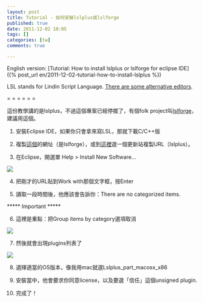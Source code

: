 ```yaml
---
layout: post
title: Tutorial - 如何安裝lslplus或lslforge
published: true
date: 2011-12-02 18:05
tags: []
categories: [tw]
comments: true

---
```


English version: [Tutorial: How to install lslplus or lslforge for eclipse IDE]({% post_url en/2011-12-02-tutorial-how-to-install-lslplus %})


LSL stands for Lindin Script Language. [There are some alternative editors][1].

= = = = = =

這份教學講的是lslplus，不過這個專案已經停擺了，有個folk project叫[lslforge][2]，建議用這個。

1. 安裝Eclipse IDE，如果你只會拿來寫LSL，那就下載C/C++版

2. 複製[這個][2]的網址（是lslforge），或到[這裡][3]選一個更新站複製URL（lslplus）。

3. 在Eclipse，開選單 Help > Install New Software...


[![][4]][5]


4. 把剛才的URL貼到Work with那個文字框，按Enter

5. 讀取一段時間後，他應該會告訴你：There are no categorized items.

***** Important *****

6. 這裡是重點：把Group items by category選項取消

[![][6]][7]


7. 然後就會出現plugins列表了

[![][8]][9]


8. 選擇適當的OS版本，像我用mac就選Lslplus_part_macosx_x86

9. 安裝當中，他會要求你同意license，以及要選「信任」這個unsigned plugin.

10. 完成了！

[1]: http://wiki.secondlife.com/wiki/LSL_Alternate_Editors
[2]: http://code.google.com/p/lslforge/
[3]: http://lslplus.sourceforge.net/update-site-list.html
[4]: http://4.bp.blogspot.com/-_s-JZk7nW2o/Ttn09B03IQI/AAAAAAAAAk0/SXojj7kveFU/s400/step1.png
[5]: http://4.bp.blogspot.com/-_s-JZk7nW2o/Ttn09B03IQI/AAAAAAAAAk0/SXojj7kveFU/s1600/step1.png
[6]: http://2.bp.blogspot.com/-tx-nchxFKr4/Ttn0990XUWI/AAAAAAAAAk8/vD6Sk2xNRQg/s400/step2.png
[7]: http://2.bp.blogspot.com/-tx-nchxFKr4/Ttn0990XUWI/AAAAAAAAAk8/vD6Sk2xNRQg/s1600/step2.png
[8]: http://2.bp.blogspot.com/-o7RQT3ibBb8/Ttn0-7JHWuI/AAAAAAAAAlE/a-srkQ8AmWc/s400/step3.png
[9]: http://2.bp.blogspot.com/-o7RQT3ibBb8/Ttn0-7JHWuI/AAAAAAAAAlE/a-srkQ8AmWc/s1600/step3.png
